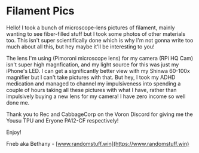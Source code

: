 # Filament Pics

Hello! I took a bunch of microscope-lens pictures of filament, mainly wanting to see fiber-filled stuff but I took some photos of other materials too. This isn't super scientifically done which is why I'm not gonna write too much about all this, but hey maybe it'll be interesting to you! 

The lens I'm using (Pimoroni microscope lens) for my camera (RPi HQ Cam) isn't super high magnfication, and my light source for this was just my iPhone's LED. I can get a significantly better view with my Shinwa 60-100x magnifier but I can't take pictures with that. But hey, I took my ADHD medication and managed to channel my impulsiveness into spending a couple of hours taking all these pictures with what I have, rather than impulsively buying a new lens for my camera! I have zero income so well done me.

Thank you to Rec and CabbageCorp on the Voron Discord for giving me the Yousu TPU and Eryone PA12-CF respectively!

Enjoy!

Fneb aka Bethany - [www.randomstuff.win](https://www.randomstuff.win)
